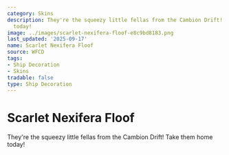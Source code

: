 ```yaml
---
category: Skins
description: They're the squeezy little fellas from the Cambion Drift! Take them home
  today!
image: ../images/scarlet-nexifera-floof-e8c9bd8183.png
last_updated: '2025-09-17'
name: Scarlet Nexifera Floof
source: WFCD
tags:
- Ship Decoration
- Skins
tradable: false
type: Ship Decoration
---
```


# Scarlet Nexifera Floof

They're the squeezy little fellas from the Cambion Drift! Take them home today!

